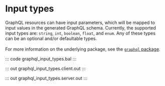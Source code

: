 # Input types

GraphQL resources can have input parameters, which will be mapped to input
values in the generated GraphQL schema. Currently, the supported input types
are: `string`, `int`, `boolean`, `float`, and `enum`. Any of these types can
be an optional and/or defaultable types.<br/><br/>
For more information on the underlying package, see the
[`graphql` package](https://docs.central.ballerina.io/ballerina/graphql/latest/).

::: code graphql_input_types.bal :::

::: out graphql_input_types.client.out :::

::: out graphql_input_types.server.out :::